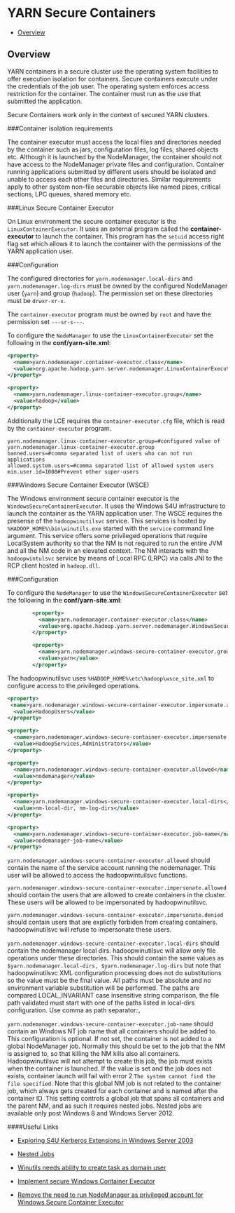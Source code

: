 <!---
  Licensed under the Apache License, Version 2.0 (the "License");
  you may not use this file except in compliance with the License.
  You may obtain a copy of the License at

   http://www.apache.org/licenses/LICENSE-2.0

  Unless required by applicable law or agreed to in writing, software
  distributed under the License is distributed on an "AS IS" BASIS,
  WITHOUT WARRANTIES OR CONDITIONS OF ANY KIND, either express or implied.
  See the License for the specific language governing permissions and
  limitations under the License. See accompanying LICENSE file.
-->

YARN Secure Containers
======================

* [Overview](#Overview)

Overview
--------

YARN containers in a secure cluster use the operating system facilities to offer execution isolation for containers. Secure containers execute under the credentials of the job user. The operating system enforces access restriction for the container. The container must run as the use that submitted the application.

Secure Containers work only in the context of secured YARN clusters.

###Container isolation requirements

  The container executor must access the local files and directories needed by the container such as jars, configuration files, log files, shared objects etc. Although it is launched by the NodeManager, the container should not have access to the NodeManager private files and configuration. Container running applications submitted by different users should be isolated and unable to access each other files and directories. Similar requirements apply to other system non-file securable objects like named pipes, critical sections, LPC queues, shared memory etc.

###Linux Secure Container Executor

  On Linux environment the secure container executor is the `LinuxContainerExecutor`. It uses an external program called the **container-executor** to launch the container. This program has the `setuid` access right flag set which allows it to launch the container with the permissions of the YARN application user.

###Configuration

  The configured directories for `yarn.nodemanager.local-dirs` and `yarn.nodemanager.log-dirs` must be owned by the configured NodeManager user (`yarn`) and group (`hadoop`). The permission set on these directories must be `drwxr-xr-x`.

  The `container-executor` program must be owned by `root` and have the permission set `---sr-s---`.

  To configure the `NodeManager` to use the `LinuxContainerExecutor` set the following in the **conf/yarn-site.xml**:

```xml
<property>
  <name>yarn.nodemanager.container-executor.class</name>
  <value>org.apache.hadoop.yarn.server.nodemanager.LinuxContainerExecutor</value>
</property>

<property>
  <name>yarn.nodemanager.linux-container-executor.group</name>
  <value>hadoop</value>
</property>
```

  Additionally the LCE requires the `container-executor.cfg` file, which is read by the `container-executor` program.

```
yarn.nodemanager.linux-container-executor.group=#configured value of yarn.nodemanager.linux-container-executor.group
banned.users=#comma separated list of users who can not run applications
allowed.system.users=#comma separated list of allowed system users
min.user.id=1000#Prevent other super-users
```

###Windows Secure Container Executor (WSCE)

  The Windows environment secure container executor is the `WindowsSecureContainerExecutor`. It uses the Windows S4U infrastructure to launch the container as the YARN application user. The WSCE requires the presense of the `hadoopwinutilsvc` service. This services is hosted by `%HADOOP_HOME%\bin\winutils.exe` started with the `service` command line argument. This service offers some privileged operations that require LocalSystem authority so that the NM is not required to run the entire JVM and all the NM code in an elevated context. The NM interacts with the `hadoopwintulsvc` service by means of Local RPC (LRPC) via calls JNI to the RCP client hosted in `hadoop.dll`.

###Configuration

  To configure the `NodeManager` to use the `WindowsSecureContainerExecutor` set the following in the **conf/yarn-site.xml**:

```xml
        <property>
          <name>yarn.nodemanager.container-executor.class</name>
          <value>org.apache.hadoop.yarn.server.nodemanager.WindowsSecureContainerExecutor</value>
        </property>

        <property>
          <name>yarn.nodemanager.windows-secure-container-executor.group</name>
          <value>yarn</value>
        </property>
```
   
  The hadoopwinutilsvc uses `%HADOOP_HOME%\etc\hadoop\wsce_site.xml` to configure access to the privileged operations.

```xml
<property>
 <name>yarn.nodemanager.windows-secure-container-executor.impersonate.allowed</name>
  <value>HadoopUsers</value>
</property>

<property>
  <name>yarn.nodemanager.windows-secure-container-executor.impersonate.denied</name>
  <value>HadoopServices,Administrators</value>
</property>

<property>
  <name>yarn.nodemanager.windows-secure-container-executor.allowed</name>
  <value>nodemanager</value>
</property>

<property>
  <name>yarn.nodemanager.windows-secure-container-executor.local-dirs</name>
  <value>nm-local-dir, nm-log-dirs</value>
</property>

<property>
  <name>yarn.nodemanager.windows-secure-container-executor.job-name</name>
  <value>nodemanager-job-name</value>
</property>  
```

  `yarn.nodemanager.windows-secure-container-executor.allowed` should contain the name of the service account running the nodemanager. This user will be allowed to access the hadoopwintuilsvc functions.

  `yarn.nodemanager.windows-secure-container-executor.impersonate.allowed` should contain the users that are allowed to create containers in the cluster. These users will be allowed to be impersonated by hadoopwinutilsvc.

  `yarn.nodemanager.windows-secure-container-executor.impersonate.denied` should contain users that are explictly forbiden from creating containers. hadoopwinutilsvc will refuse to impersonate these users.

  `yarn.nodemanager.windows-secure-container-executor.local-dirs` should contain the nodemanager local dirs. hadoopwinutilsvc will allow only file operations under these directories. This should contain the same values as `$yarn.nodemanager.local-dirs, $yarn.nodemanager.log-dirs` but note that hadoopwinutilsvc XML configuration processing does not do substitutions so the value must be the final value. All paths must be absolute and no environment variable substitution will be performed. The paths are compared LOCAL\_INVARIANT case insensitive string comparison, the file path validated must start with one of the paths listed in local-dirs configuration. Use comma as path separator:`,`

  `yarn.nodemanager.windows-secure-container-executor.job-name` should contain an Windows NT job name that all containers should be added to. This configuration is optional. If not set, the container is not added to a global NodeManager job. Normally this should be set to the job that the NM is assigned to, so that killing the NM kills also all containers. Hadoopwinutilsvc will not attempt to create this job, the job must exists when the container is launched. If the value is set and the job does not exists, container launch will fail with error 2 `The system cannot find the file specified`. Note that this global NM job is not related to the container job, which always gets created for each container and is named after the container ID. This setting controls a global job that spans all containers and the parent NM, and as such it requires nested jobs. Nested jobs are available only post Windows 8 and Windows Server 2012.

####Useful Links

  * [Exploring S4U Kerberos Extensions in Windows Server 2003](http://msdn.microsoft.com/en-us/magazine/cc188757.aspx)

  * [Nested Jobs](http://msdn.microsoft.com/en-us/library/windows/desktop/hh448388.aspx)

  * [Winutils needs ability to create task as domain user](https://issues.apache.org/jira/browse/YARN-1063)

  * [Implement secure Windows Container Executor](https://issues.apache.org/jira/browse/YARN-1972)

  * [Remove the need to run NodeManager as privileged account for Windows Secure Container Executor](https://issues.apache.org/jira/browse/YARN-2198)


